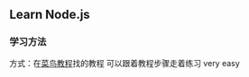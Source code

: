 

## Learn Node.js

### 学习方法
方式：在[菜鸟教程](http://www.runoob.com/nodejs/nodejs-tutorial.html)找的教程
可以跟着教程步骤走着练习
very easy